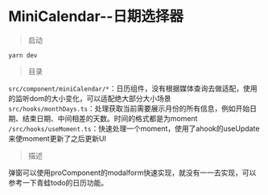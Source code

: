 
# MiniCalendar--日期选择器  

> 启动  

`yarn dev`

> 目录  

`src/component/miniCalendar/*`：日历组件，没有根据媒体查询去做适配，使用的监听dom的大小变化，可以适配绝大部分大小场景  
`src/hooks/monthDays.ts`：处理获取当前需要展示月份的所有信息，例如开始日期、结束日期、中间相差的天数。时间的格式都是为moment  
`/src/hooks/useMoment.ts`：快速处理一个moment，使用了ahook的useUpdate来使moment更新了之后更新UI

> 描述  

弹窗可以使用proComponent的modalform快速实现，就没有一一去实现，可以参考一下青蛙todo的日历功能。
